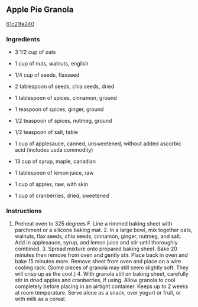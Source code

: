 ## Apple Pie Granola

[61c21fe240](http://tastykitchen.com/recipes/breakfastbrunch/apple-pie-granola/)

### Ingredients

 - 3 1/2 cup of oats

 - 1 cup of nuts, walnuts, english

 - 1/4 cup of seeds, flaxseed

 - 2 tablespoon of seeds, chia seeds, dried

 - 1 tablespoon of spices, cinnamon, ground

 - 1 teaspoon of spices, ginger, ground

 - 1/2 teaspoon of spices, nutmeg, ground

 - 1/2 teaspoon of salt, table

 - 1 cup of applesauce, canned, unsweetened, without added ascorbic acid (includes usda commodity)

 - 13 cup of syrup, maple, canadian

 - 1 tablespoon of lemon juice, raw

 - 1 cup of apples, raw, with skin

 - 1 cup of cranberries, dried, sweetened

### Instructions

1. Preheat oven to 325 degrees F. Line a rimmed baking sheet with parchment or a silicone baking mat. 2. In a large bowl, mix together oats, walnuts, flax seeds, chia seeds, cinnamon, ginger, nutmeg, and salt. Add in applesauce, syrup, and lemon juice and stir until thoroughly combined. 3. Spread mixture onto prepared baking sheet. Bake 20 minutes then remove from oven and gently stir. Place back in oven and bake 15 minutes more. Remove sheet from oven and place on a wire cooling rack. (Some pieces of granola may still seem slightly soft. They will crisp up as the cool.) 4. With granola still on baking sheet, carefully stir in dried apples and cranberries, if using. Allow granola to cool completely before placing in an airtight container. Keeps up to 2 weeks at room temperature. Serve alone as a snack, over yogurt or fruit, or with milk as a cereal.